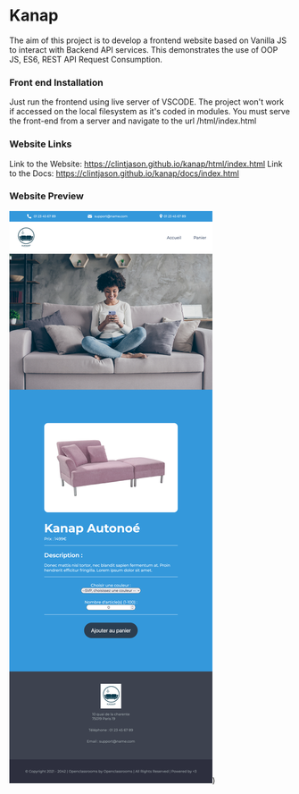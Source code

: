 # Kanap #

The aim of this project is to develop a frontend website based on Vanilla JS to interact with Backend API services.
This demonstrates the use of OOP JS, ES6, REST API Request Consumption.

### Front end Installation ###
Just run the frontend using live server of VSCODE. The project won't work if accessed on the local filesystem
as it's coded in modules. You must serve the front-end from a server and navigate to the url /html/index.html

### Website Links ###
Link to the Website: https://clintjason.github.io/kanap/html/index.html
Link to the Docs: https://clintjason.github.io/kanap/docs/index.html


### Website Preview
![The Phone mockup](https://github.com/clintjason/kanap/blob/main/images/kanap.png?raw=true))